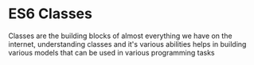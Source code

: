 # ES6 Classes
Classes are the building blocks of almost everything we have on the internet, understanding classes and it's various abilities helps in building various models that can be used in various programming tasks
